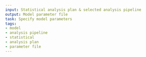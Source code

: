 ```yaml
---
input: Statistical analysis plan & selected analysis pipeline
output: Model parameter file
task: Specify model parameters
tags:
- model
- analysis pipeline
- statistical
- analysis plan
- parameter file
---
```

